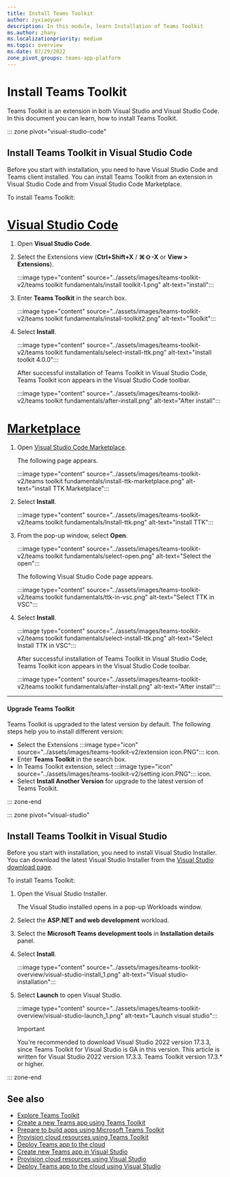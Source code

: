```yaml
---
title: Install Teams Toolkit 
author: zyxiaoyuer
description: In this module, learn Installation of Teams Toolkit
ms.author: zhany
ms.localizationpriority: medium
ms.topic: overview
ms.date: 07/29/2022
zone_pivot_groups: teams-app-platform
---
```


# Install Teams Toolkit

Teams Toolkit is an extension in both Visual Studio and Visual Studio Code. In this document you can learn, how to install Teams Toolkit.

::: zone pivot="visual-studio-code"

## Install Teams Toolkit in Visual Studio Code

Before you start with installation, you need to have Visual Studio Code and Teams client installed. You can install Teams Toolkit from an extension in Visual Studio Code and from Visual Studio Code Marketplace.

To install Teams Toolkit:

# [Visual Studio Code](#tab/vscode)

1. Open **Visual Studio Code**.
1. Select the Extensions view (**Ctrl+Shift+X** / **⌘⇧-X** or **View > Extensions**).

   :::image type="content" source="../assets/images/teams-toolkit-v2/teams toolkit fundamentals/install toolkit-1.png" alt-text="install":::

1. Enter **Teams Toolkit** in the search box.

   :::image type="content" source="../assets/images/teams-toolkit-v2/teams toolkit fundamentals/install-toolkit2.png" alt-text="Toolkit":::

1. Select **Install**.
  
   :::image type="content" source="../assets/images/teams-toolkit-v2/teams toolkit fundamentals/select-install-ttk.png" alt-text="install toolkit 4.0.0":::

   After successful installation of Teams Toolkit in Visual Studio Code, Teams Toolkit icon appears in the Visual Studio Code toolbar.

   :::image type="content" source="../assets/images/teams-toolkit-v2/teams toolkit fundamentals/after-install.png" alt-text="After install":::

# [Marketplace](#tab/marketplace)

1. Open [Visual Studio Code Marketplace](https://marketplace.visualstudio.com/items?itemName=TeamsDevApp.ms-teams-vscode-extension).

   The following page appears.

   :::image type="content" source="../assets/images/teams-toolkit-v2/teams toolkit fundamentals/install-ttk-marketplace.png" alt-text="install TTK Marketplace":::

1. Select **Install**.

   :::image type="content" source="../assets/images/teams-toolkit-v2/teams toolkit fundamentals/Install-ttk.png" alt-text="install TTK":::

1. From the pop-up window, select **Open**.

   :::image type="content" source="../assets/images/teams-toolkit-v2/teams toolkit fundamentals/select-open.png" alt-text="Select the open":::

   The following Visual Studio Code page appears.

   :::image type="content" source="../assets/images/teams-toolkit-v2/teams toolkit fundamentals/ttk-in-vsc.png" alt-text="Select TTK in VSC":::

1. Select **Install**.

   :::image type="content" source="../assets/images/teams-toolkit-v2/teams toolkit fundamentals/select-install-ttk.png" alt-text="Select Install TTK in VSC":::

   After successful installation of Teams Toolkit in Visual Studio Code, Teams Toolkit icon appears in the Visual Studio Code toolbar.

   :::image type="content" source="../assets/images/teams-toolkit-v2/teams toolkit fundamentals/after-install.png" alt-text="After install":::

---

#### Upgrade Teams Toolkit

Teams Toolkit is upgraded to the latest version by default. The following steps help you to install different version:

* Select the Extensions :::image type="icon" source="../assets/images/teams-toolkit-v2/extension icon.PNG"::: icon.
* Enter **Teams Toolkit**  in the search box.
* In Teams Toolkit extension, select :::image type="icon" source="../assets/images/teams-toolkit-v2/setting icon.PNG"::: icon.
* Select **Install Another Version** for upgrade to the latest version of Teams Toolkit.

::: zone-end

::: zone pivot="visual-studio"

## Install Teams Toolkit in Visual Studio

Before you start with installation, you need to install Visual Studio Installer. You can download the latest Visual Studio Installer from the [Visual Studio download page](https://visualstudio.microsoft.com/vs/preview/).

To install Teams Toolkit:

1. Open the Visual Studio Installer.

    The Visual Studio installed opens in a pop-up Workloads window.

1. Select the **ASP.NET and web development** workload.
1. Select the **Microsoft Teams development tools** in **Installation details** panel.
1. Select **Install**.

   :::image type="content" source="../assets/images/teams-toolkit-overview/visual-studio-install_1.png" alt-text="Visual studio-installation":::

1. Select **Launch** to open Visual Studio.

    :::image type="content" source="../assets/images/teams-toolkit-overview/visual-studio-launch_1.png" alt-text="Launch visual studio":::

   > [!IMPORTANT]
   > You're recommended to download Visual Studio 2022 version 17.3.3, since Teams Toolkit for Visual Studio is GA in this version. This article is written for Visual Studio 2022 version 17.3.3. Teams Toolkit version 17.3.* or higher.

::: zone-end

## See also

* [Explore Teams Toolkit](explore-Teams-Toolkit.md)
* [Create a new Teams app using Teams Toolkit](create-new-project.md)
* [Prepare to build apps using Microsoft Teams Toolkit](build-environments.md)
* [Provision cloud resources using Teams Toolkit](provision.md)
* [Deploy Teams app to the cloud](deploy.md)
* [Create new Teams app in Visual Studio](create-new-teams-app-for-Visual-Studio.md)
* [Provision cloud resources using Visual Studio](provision-cloud-resources.md)
* [Deploy Teams app to the cloud using Visual Studio](deploy-teams-app.md)
